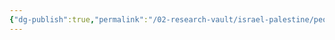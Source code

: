 ```yaml
---
{"dg-publish":true,"permalink":"/02-research-vault/israel-palestine/people/habis-majali/","updated":"2025-08-22T21:00:05.351-04:00"}
---
```


